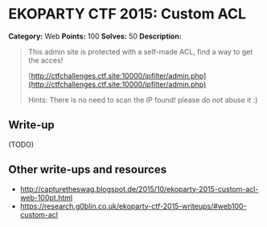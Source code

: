 # EKOPARTY CTF 2015: Custom ACL

**Category:** Web
**Points:** 100
**Solves:** 50
**Description:**

> This admin site is protected with a self-made ACL, find a way to get the acces!
> 
> [http://ctfchallenges.ctf.site:10000/ipfilter/admin.php](http://ctfchallenges.ctf.site:10000/ipfilter/admin.php)
> 
> Hints: There is no need to scan the IP found! please do not abuse it :)


## Write-up

(TODO)

## Other write-ups and resources

* <http://capturetheswag.blogspot.de/2015/10/ekoparty-2015-custom-acl-web-100pt.html>
* <https://research.g0blin.co.uk/ekoparty-ctf-2015-writeups/#web100-custom-acl>
